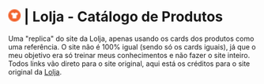 #  <img src="/Lolja/img/icon.png" alt="Texto Alternativo" height="25px">   | Lolja - Catálogo de Produtos
Uma "replica" do site da Lolja, apenas usando os cards dos produtos como uma referência. O site não é 100% igual (sendo só os cards iguais), já que o meu objetivo era só treinar meus conhecimentos e não fazer o site inteiro. Todos links vão direto para o site original, aqui está os créditos para o site original da [Lolja](https://www.lolja.com.br/?srsltid=AfmBOorcsFpSjYbX2UqKkYRzPwAmHZ0HwzMuoQZkZvsyrznx6ePuzCsl). 

#
